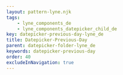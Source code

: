 ```yaml
---
layout: pattern-lyne.njk
tags: 
    - lyne_components_de
    - lyne_components_datepicker_child_de
key: datepicker-previous-day-lyne_de
title: Datepicker-Previous-Day
parent: datepicker-folder-lyne_de
keywords: datepicker-previous-day
order: 40
excludeInNavigation: true
---
```

